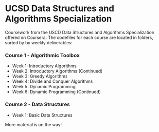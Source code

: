 # UCSD Data Structures and Algorithms Specialization

Coursework from the USCD Data Structures and Algorithms Specialization offered on Coursera. The codefiles for each course are located in folders, sorted by by weekly deliverables:

### Course 1 - Algorithmic Toolbox

- Week 1: Introductory Algorithms
- Week 2: Introductory Algorithms (Continued)
- Week 3: Greedy Algorithms
- Week 4: Divide and Conquer Algorithms
- Week 5: Dynamic Programming
- Week 6: Dynamic Programming (Continued)

### Course 2 - Data Structures

- Week 1: Basic Data Structures

More material is on the way!
